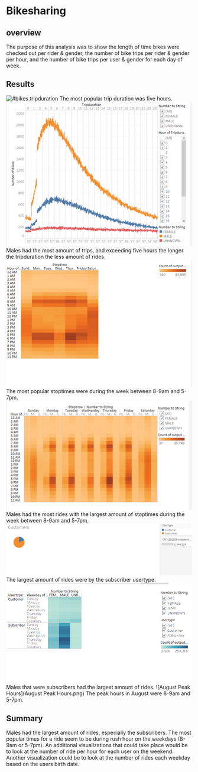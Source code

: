 # Bikesharing

## overview
The purpose of this analysis was to show the length of time bikes were checked out per rider & gender, the number of bike trips per rider & gender per hour, and the number of bike trips per user & gender for each day of week.

## Results
![#bikes.tripduration](#bikes.tripduration.png)
The most popular trip duration was five hours.
![bikes.tripduration.gender](bikes.tripduration.gender.png)
Males had the most amount of trips, and exceeding five hours the longer the tripduration the less amount of rides.
![stoptime.hour](stoptime.hour.png)
The most popular stoptimes were during the week between 8-9am and 5-7pm.
![stoptime.gender.hour](stoptime.gender.hour.png)
Males had the most rides with the largest amount of stoptimes during the week between 8-9am and 5-7pm.
![Usertypes](Usertypes.png)
The largest amount of rides were by the subscriber usertype.
![usertype.gender.weekday](usertype.gender.weekday.png)
Males that were subscribers had the largest amount of rides. 
![August Peak Hours](August Peak Hours.png)
The peak hours in August were 8-9am and 5-7pm. 

## Summary
Males had the largest amount of rides, especially the subscribers. The most popular times for a ride seem to be during rush hour on the weekdays (8-9am or 5-7pm). An additional visualizations that could take place would be to look at the number of ride per hour for each user on the weekend. Another visualization could be to look at the number of rides each weekday based on the users birth date.
